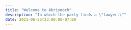 ```yaml
---
title: "Welcome to Abriymoch"
description: "In which the party finds a \"lawyer.\""
date: 2021-06-25T23:00:00-07:00
---
```

